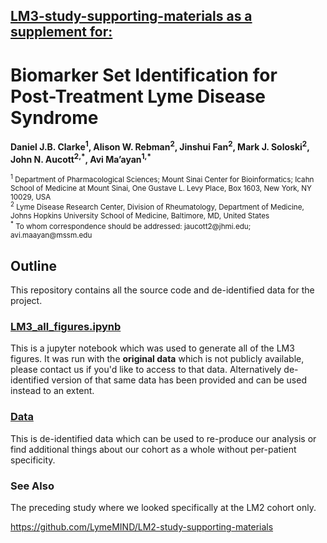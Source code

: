 ## <u>LM3-study-supporting-materials as a supplement for:</u>
# Biomarker Set Identification for Post-Treatment Lyme Disease Syndrome

<b>Daniel J.B. Clarke<sup>1</sup>, Alison W. Rebman<sup>2</sup>, Jinshui Fan<sup>2</sup>, Mark J. Soloski<sup>2</sup>, John N. Aucott<sup>2,\*</sup>, Avi Ma’ayan<sup>1,\*</sup> </b>

<small>
<sup>1</sup> Department of Pharmacological Sciences; Mount Sinai Center for Bioinformatics; Icahn School of Medicine at Mount Sinai, One Gustave L. Levy Place, Box 1603, New York, NY 10029, USA<br />
<sup>2</sup> Lyme Disease Research Center, Division of Rheumatology, Department of Medicine, Johns Hopkins University School of Medicine, Baltimore, MD, United States<br />
<sup>*</sup> To whom correspondence should be addressed: jaucott2@jhmi.edu; avi.maayan@mssm.edu
</small>

## Outline

This repository contains all the source code and de-identified data for the project.

### [LM3_all_figures.ipynb](./LM3_all_figures.ipynb)

This is a jupyter notebook which was used to generate all of the LM3 figures. It was run with the **original data** which is not publicly available, please contact us if you'd like to access to that data. Alternatively de-identified version of that same data has been provided and can be used instead to an extent.

### [Data](./data)

This is de-identified data which can be used to re-produce our analysis or find additional things about our cohort as a whole without per-patient specificity.

### See Also
The preceding study where we looked specifically at the LM2 cohort only.

<https://github.com/LymeMIND/LM2-study-supporting-materials>
